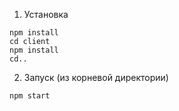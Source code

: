 1. Установка
```
npm install
cd client
npm install
cd..
```
2. Запуск (из корневой директории)
```
npm start
```